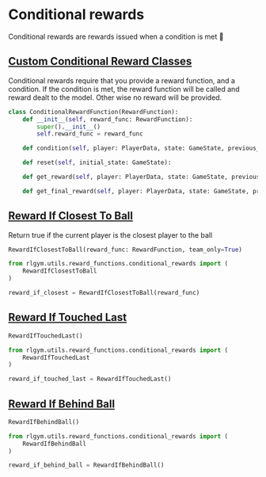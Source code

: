 # Conditional rewards

Conditional rewards are rewards issued when a condition is met :zany_face:

## [Custom Conditional Reward Classes](https://github.com/lucas-emery/rocket-league-gym/blob/7f07bfa980b84eea11627939dd7d7b1689efcfa7/rlgym/utils/reward_functions/common_rewards/conditional_rewards.py#L10)

Conditional rewards require that you provide a reward function, and a condition. If the condition is met, the reward function will be called and reward dealt to the model. Other wise no reward will be provided.

```python
class ConditionalRewardFunction(RewardFunction):
    def __init__(self, reward_func: RewardFunction):
        super().__init__()
        self.reward_func = reward_func

    def condition(self, player: PlayerData, state: GameState, previous_action: np.ndarray) -> bool:

    def reset(self, initial_state: GameState):

    def get_reward(self, player: PlayerData, state: GameState, previous_action: np.ndarray) -> float:

    def get_final_reward(self, player: PlayerData, state: GameState, previous_action: np.ndarray) -> float:

```

## [Reward If Closest To Ball](https://github.com/lucas-emery/rocket-league-gym/blob/7f07bfa980b84eea11627939dd7d7b1689efcfa7/rlgym/utils/reward_functions/common_rewards/conditional_rewards.py#L33)

Return true if the current player is the closest player to the ball

```python
RewardIfClosestToBall(reward_func: RewardFunction, team_only=True)
```

```python
from rlgym.utils.reward_functions.conditional_rewards import (
    RewardIfClosestToBall
)

reward_if_closest = RewardIfClosestToBall(reward_func)
```

## [Reward If Touched Last](https://github.com/lucas-emery/rocket-league-gym/blob/7f07bfa980b84eea11627939dd7d7b1689efcfa7/rlgym/utils/reward_functions/common_rewards/conditional_rewards.py#L48)

```python
RewardIfTouchedLast()
```

```python
from rlgym.utils.reward_functions.conditional_rewards import (
    RewardIfTouchedLast
)

reward_if_touched_last = RewardIfTouchedLast()
```

## [Reward If Behind Ball](https://github.com/lucas-emery/rocket-league-gym/blob/7f07bfa980b84eea11627939dd7d7b1689efcfa7/rlgym/utils/reward_functions/common_rewards/conditional_rewards.py#L53)

```python
RewardIfBehindBall()
```

```python
from rlgym.utils.reward_functions.conditional_rewards import (
    RewardIfBehindBall
)

reward_if_behind_ball = RewardIfBehindBall()
```
